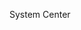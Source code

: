 <Token xmlns:xlink="http://www.w3.org/1999/xlink">System Center</Token>

<!--HONumber=Mar16_HO1-->


